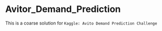 # Avitor_Demand_Prediction
This is a coarse solution for `Kaggle: Avito Demand Prediction Challenge`
